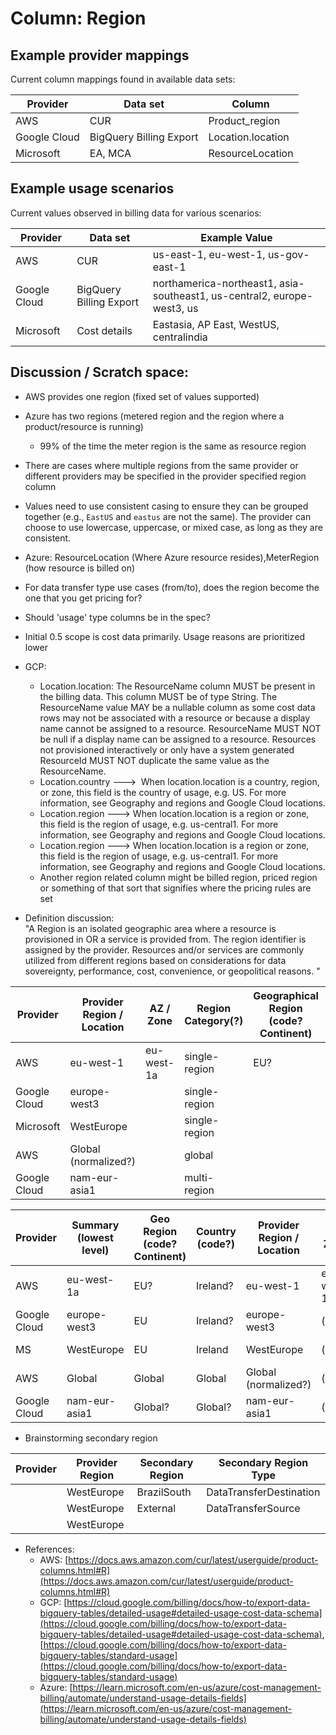 # Column: Region

## Example provider mappings

Current column mappings found in available data sets:

| Provider     | Data set                | Column            |
| ------------ | ----------------------- | ----------------- |
| AWS          | CUR                     | Product_region    |
| Google Cloud | BigQuery Billing Export | Location.location |
| Microsoft    | EA, MCA                 | ResourceLocation  |

## Example usage scenarios

Current values observed in billing data for various scenarios:

| Provider     | Data set                | Example Value                                                           |
| ------------ | ----------------------- | ----------------------------------------------------------------------- |
| AWS          | CUR                     | us-east-1, eu-west-1, us-gov-east-1                                     |
| Google Cloud | BigQuery Billing Export | northamerica-northeast1, asia-southeast1, us-central2, europe-west3, us |
| Microsoft    | Cost details            | Eastasia, AP East, WestUS, centralindia                                 |

## Discussion / Scratch space:

- AWS provides one region (fixed set of values supported)
- Azure has two regions (metered region and the region where a product/resource is running)
  - 99% of the time the meter region is the same as resource region
- There are cases where multiple regions from the same provider or different providers may be specified in the provider specified region column
- Values need to use consistent casing to ensure they can be grouped together (e.g., `EastUS` and `eastus` are not the same). The provider can choose to use lowercase, uppercase, or mixed case, as long as they are consistent.
- Azure: ResourceLocation (Where Azure resource resides),MeterRegion (how resource is billed on)
- For data transfer type use cases (from/to), does the region become the one that you get pricing for?
- Should 'usage' type columns be in the spec?
- Initial 0.5 scope is cost data primarily. Usage reasons are prioritized lower
- GCP:

  - Location.location: The ResourceName column MUST be present in the billing data. This column MUST be of type String. The ResourceName value MAY be a nullable column as some cost data rows may not be associated with a resource or because a display name cannot be assigned to a resource. ResourceName MUST NOT be null if a display name can be assigned to a resource. Resources not provisioned interactively or only have a system generated ResourceId MUST NOT duplicate the same value as the ResourceName.
  - Location.country --->  When location.location is a country, region, or zone, this field is the country of usage, e.g. US. For more information, see Geography and regions and Google Cloud locations.
  - Location.region ---> When location.location is a region or zone, this field is the region of usage, e.g. us-central1. For more information, see Geography and regions and Google Cloud locations.
  - Location.region ---> When location.location is a region or zone, this field is the region of usage, e.g. us-central1. For more information, see Geography and regions and Google Cloud locations.
  - Another region related column might be billed region, priced region or something of that sort that signifies where the pricing rules are set

- Definition discussion:\
  "A Region is an isolated geographic area where a resource is provisioned in OR a service is provided from. The region identifier is assigned by the provider. Resources and/or services are commonly utilized from different regions based on considerations for data sovereignty, performance, cost, convenience, or geopolitical reasons. "

| Provider     | Provider Region / Location | AZ / Zone  | Region Category(?) | Geographical Region (code? Continent) | Country (code?) | TimeZone (check need) |
| ------------ | -------------------------- | ---------- | ------------------ | ------------------------------------- | --------------- | --------------------- |
| AWS          | eu-west-1                  | eu-west-1a | single-region      | EU?                                   | Ireland?        | GMT +/- n             |
| Google Cloud | europe-west3               |            | single-region      |                                       |                 |                       |
| Microsoft    | WestEurope                 |            | single-region      |                                       | Ireland         |                       |
| AWS          | Global (normalized?)       |            | global             |                                       |                 |                       |
| Google Cloud | nam-eur-asia1              |            | multi-region       |                                       |                 |                       |

| Provider     | Summary (lowest level) | Geo Region (code? Continent) | Country (code?) | Provider Region / Location | AZ / Zone  | Region Category(?) | TimeZone (check need) |
| ------------ | ---------------------- | ---------------------------- | --------------- | -------------------------- | ---------- | ------------------ | --------------------- |
| AWS          | eu-west-1a             | EU?                          | Ireland?        | eu-west-1                  | eu-west-1a | single-region      | GMT +/- n             |
| Google Cloud | europe-west3           | EU                           | Ireland?        | europe-west3               | (null)     | single-region      |                       |
| MS           | WestEurope             | EU                           | Ireland         | WestEurope                 | (null)     | single-region      |                       |
| AWS          | Global                 | Global                       | Global          | Global (normalized?)       | (null)     | global             |                       |
| Google Cloud | nam-eur-asia1          | Global?                      | Global?         | nam-eur-asia1              | (null)     | multi-region       |                       |

- Brainstorming secondary region

| Provider | Provider Region | Secondary Region | Secondary Region Type   |
| -------- | --------------- | ---------------- | ----------------------- |
|          | WestEurope      | BrazilSouth      | DataTransferDestination |
|          | WestEurope      | External         | DataTransferSource      |
|          | WestEurope      |                  |                         |

- References:
  - AWS: [https://docs.aws.amazon.com/cur/latest/userguide/product-columns.html#R](https://docs.aws.amazon.com/cur/latest/userguide/product-columns.html#R)
  - GCP: [https://cloud.google.com/billing/docs/how-to/export-data-bigquery-tables/detailed-usage#detailed-usage-cost-data-schema](https://cloud.google.com/billing/docs/how-to/export-data-bigquery-tables/detailed-usage#detailed-usage-cost-data-schema), [https://cloud.google.com/billing/docs/how-to/export-data-bigquery-tables/standard-usage](https://cloud.google.com/billing/docs/how-to/export-data-bigquery-tables/standard-usage)
  - Azure: [https://learn.microsoft.com/en-us/azure/cost-management-billing/automate/understand-usage-details-fields](https://learn.microsoft.com/en-us/azure/cost-management-billing/automate/understand-usage-details-fields)
